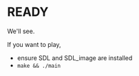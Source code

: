 # READY

We'll see.

If you want to play,

  * ensure SDL and SDL_image are installed
  * `make && ./main`
